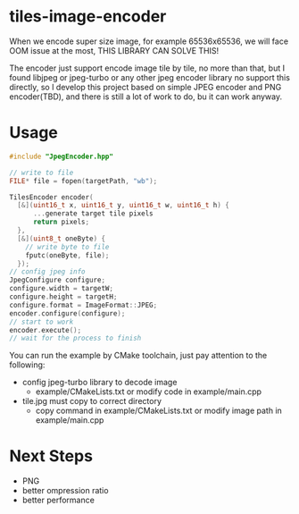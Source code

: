 # tiles-image-encoder

When we encode super size image, for example 65536x65536, we will face OOM issue at the most, THIS LIBRARY CAN SOLVE THIS!

The encoder just support encode image tile by tile, no more than that, but I found libjpeg or jpeg-turbo or any other jpeg encoder library no support this directly, so I develop this project based on simple JPEG encoder and PNG encoder(TBD), and there is still a lot of work to do, bu it can work anyway.

# Usage

```c++
#include "JpegEncoder.hpp"

// write to file
FILE* file = fopen(targetPath, "wb");

TilesEncoder encoder(
  [&](uint16_t x, uint16_t y, uint16_t w, uint16_t h) {
      ...generate target tile pixels
      return pixels;
  },
  [&](uint8_t oneByte) { 
    // write byte to file
    fputc(oneByte, file);
  });
// config jpeg info
JpegConfigure configure;
configure.width = targetW;
configure.height = targetH;
configure.format = ImageFormat::JPEG;
encoder.configure(configure);
// start to work
encoder.execute();
// wait for the process to finish
```

You can run the example by CMake toolchain, just pay attention to the following:

* config jpeg-turbo library to decode image
  * example/CMakeLists.txt or modify code in example/main.cpp
* tile.jpg must copy to correct directory
  * copy command in example/CMakeLists.txt or modify image path in example/main.cpp

# Next Steps

* PNG
* better ompression ratio
* better performance